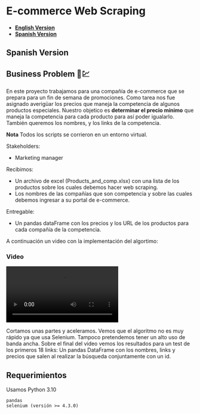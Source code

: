 # E-commerce Web Scraping

- [**English Version**](#Video)
- [**Spanish Version**](#Spanish-Version)


## Spanish Version

## Business Problem 📝💹

En este proyecto trabajamos para una compañía de e-commerce que se prepara para un fin de semana de promociones. Como tarea nos fue asignado averigüar los precios que maneja la competencia de algunos productos especiales. Nuestro objetico es **determinar el precio mínimo** que maneja la competencia para cada producto para así poder igualarlo. También queremos los nombres, y los links de la competencia. 

**Nota** Todos los scripts se corrieron en un entorno virtual.

Stakeholders: 
* Marketing manager

Recibimos:
* Un archivo de excel (Products_and_comp.xlsx) con una lista de los productos sobre los cuales debemos hacer web scraping.
* Los nombres de las compañías que son competencia y sobre las cuales debemos ingresar a su portal de e-commerce.

Entregable:
* Un pandas dataFrame con los precios y los URL de los productos para cada compañía de la competencia.

A continuación un video con la implementación del algortimo:

### Video

![E-commerce-Video](E-Commerce-Web-Video.mp4)

Cortamos unas partes y aceleramos. Vemos que el algoritmo no es muy rápido ya que usa Selenium. Tampoco pretendemos tener un alto uso de banda ancha. Sobre el final del video vemos los resultados para un test de los primeros 18 links: Un pandas DataFrame con los nombres, links y precios que salen al realizar la búsqueda conjuntamente con un id.


## Requerimientos
 Usamos Python 3.10
 ```
 pandas
 selenium (versión >= 4.3.0)
 ```